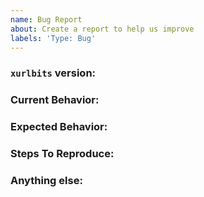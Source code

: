 ```yaml
---
name: Bug Report
about: Create a report to help us improve
labels: 'Type: Bug'
---
```


<!-- ISSUES MISSING IMPORTANT INFORMATION MAY BE CLOSED WITHOUT INVESTIGATION. -->

### `xurlbits` version:
<!-- We only accept issues that are reproducible on the latest version of `xurlbits`. -->
<!-- You can find the latest version of project at https://github.com/hueristiq/xurlbits/releases/ -->

### Current Behavior:
<!-- A concise description of what you're experiencing. -->

### Expected Behavior:
<!-- A concise description of what you expected to happen. -->

### Steps To Reproduce:
<!--
Example: steps to reproduce the behavior:
1. Run 'xurlbits ..'
2. See error...
-->

### Anything else:
<!-- Links? References? Screnshots? Anything that will give us more contextee about the issue that you are encountering! -->
